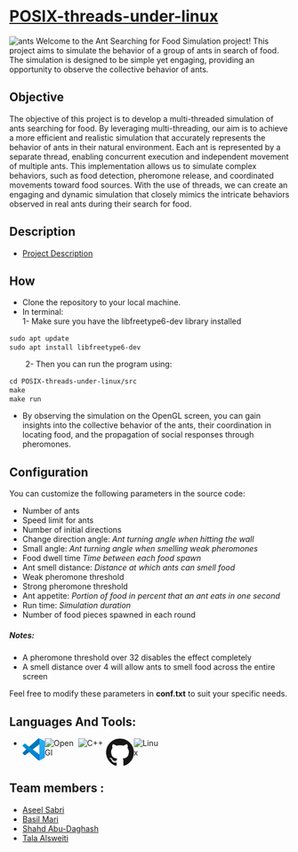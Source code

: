# [POSIX-threads-under-linux](/project3_threads.pdf)
![ants](/ants.png)
Welcome to the Ant Searching for Food Simulation project! This project aims to simulate the behavior of a group of ants in search of food. The simulation is designed to be simple yet engaging, providing an opportunity to observe the collective behavior of ants.

## Objective
The objective of this project is to develop a multi-threaded simulation of ants searching for food. By leveraging multi-threading, our aim is to achieve a more efficient and realistic simulation that accurately represents the behavior of ants in their natural environment. Each ant is represented by a separate thread, enabling concurrent execution and independent movement of multiple ants. This implementation allows us to simulate complex behaviors, such as food detection, pheromone release, and coordinated movements toward food sources. With the use of threads, we can create an engaging and dynamic simulation that closely mimics the intricate behaviors observed in real ants during their search for food.

## Description
- [Project Description](/project3_threads.pdf)

 ## How
 - Clone the repository to your local machine.
 - In terminal:  </br>
1- Make sure you have the libfreetype6-dev library installed   </br>
  ```
 sudo apt update
 sudo apt install libfreetype6-dev
 ```
&emsp; &ensp; 2- Then you can run the program using:

 ```
 cd POSIX-threads-under-linux/src
 make
 make run
 ```
 - By observing the simulation on the OpenGL screen, you can gain insights into the collective behavior of the ants, their coordination in locating food, and the propagation of social responses through pheromones.

## Configuration
You can customize the following parameters in the source code:

* Number of ants
* Speed limit for ants
* Number of initial directions
* Change direction angle: *Ant turning angle when hitting the wall*
* Small angle: *Ant turning angle when smelling weak pheromones*
* Food dwell time *Time between each food spawn*
* Ant smell distance: *Distance at which ants can smell food*
* Weak pheromone threshold
* Strong pheromone threshold
* Ant appetite: *Portion of food in percent that an ant eats in one second*
* Run time: *Simulation duration*
* Number of food pieces spawned in each round

##### Notes:
* A pheromone threshold over 32 disables the effect completely
* A smell distance over 4 will allow ants to smell food across the entire screen

Feel free to modify these parameters in **conf.txt** to suit your specific needs.</br>

## Languages And Tools:

- <img align="left" alt="Visual Studio Code" width="40px" src="https://raw.githubusercontent.com/github/explore/80688e429a7d4ef2fca1e82350fe8e3517d3494d/topics/visual-studio-code/visual-studio-code.png" /> <img align="left" alt=  "OpenGl" width="60px" src="https://upload.wikimedia.org/wikipedia/commons/e/e9/Opengl-logo.svg" /><img align="left" alt="C++" width="50px" src="https://upload.wikimedia.org/wikipedia/commons/1/18/ISO_C%2B%2B_Logo.svg" /><img align="left" alt="GitHub" width="50px" src="https://raw.githubusercontent.com/github/explore/78df643247d429f6cc873026c0622819ad797942/topics/github/github.png" /> <img align="left" alt="Linux" width="50px" src="https://upload.wikimedia.org/wikipedia/commons/thumb/3/35/Tux.svg/800px-Tux.svg.png" />

<br/>


## Team members :
- [Aseel Sabri](https://github.com/Aseel-Sabri)
- [Basil Mari](https://github.com/basilm4r0)
- [Shahd Abu-Daghash](https://github.com/shahdDaghash)
- [Tala Alsweiti](https://github.com/talaalsweiti)
